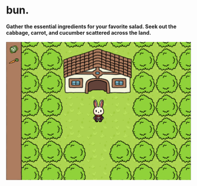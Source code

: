 # bun.
**Gather the essential ingredients for your favorite salad. Seek out the cabbage, carrot, and cucumber scattered across the land.**
<br><br>
<img src="screenshot.png" alt="Screenshot" width="720">